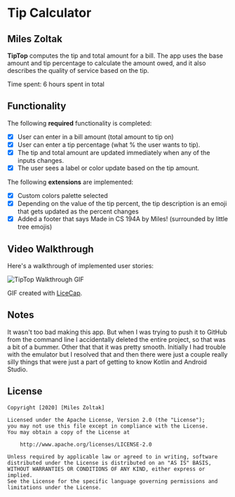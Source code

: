 # Tip Calculator 

## Miles Zoltak

**TipTop** computes the tip and total amount for a bill. The app uses the base amount and tip percentage to calculate the amount owed, and it also describes the quality of service based on the tip.

Time spent: 6 hours spent in total

## Functionality 

The following **required** functionality is completed:

* [x] User can enter in a bill amount (total amount to tip on)
* [x] User can enter a tip percentage (what % the user wants to tip).
* [x] The tip and total amount are updated immediately when any of the inputs changes.
* [x] The user sees a label or color update based on the tip amount. 

The following **extensions** are implemented:

* [x] Custom colors palette selected
* [x] Depending on the value of the tip percent, the tip description is an emoji that gets updated as the percent changes
* [x] Added a footer that says Made in CS 194A by Miles! (surrounded by little tree emojis)

## Video Walkthrough

Here's a walkthrough of implemented user stories:

<img src='https://imgur.com/dlki3fq' title='TipTip Walkthrough' width='' alt='TipTop Walkthrough GIF' />

GIF created with [LiceCap](http://www.cockos.com/licecap/).

## Notes

It wasn't too bad making this app.  But when I was trying to push it to GitHub from the command line I accidentally deleted the entire
project, so that was a bit of a bummer.  Other that that it was pretty smooth.  Initially I had trouble with the emulator but I resolved
that and then there were just a couple really silly things that were just a part of getting to know Kotlin and Android Studio.

## License

    Copyright [2020] [Miles Zoltak]

    Licensed under the Apache License, Version 2.0 (the "License");
    you may not use this file except in compliance with the License.
    You may obtain a copy of the License at

        http://www.apache.org/licenses/LICENSE-2.0

    Unless required by applicable law or agreed to in writing, software
    distributed under the License is distributed on an "AS IS" BASIS,
    WITHOUT WARRANTIES OR CONDITIONS OF ANY KIND, either express or implied.
    See the License for the specific language governing permissions and
    limitations under the License.
